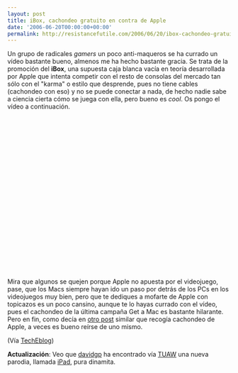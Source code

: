 ```yaml
---
layout: post
title: iBox, cachondeo gratuito en contra de Apple
date: '2006-06-20T00:00:00+00:00'
permalink: http://resistancefutile.com/2006/06/20/ibox-cachondeo-gratuito-en-contra-de-apple/
---
```

Un grupo de radicales <span style="font-style:italic;">gamers</span> un poco anti-maqueros se ha currado un vídeo bastante bueno, almenos me ha hecho bastante gracia. Se trata de la promoción del <span style="font-weight:bold;">iBox</span>, una supuesta caja blanca vacía en teoría desarrollada por Apple que intenta competir con el resto de consolas del mercado tan sólo con el "karma" o estilo que desprende, pues no tiene cables (cachondeo con eso) y no se puede conectar a nada, de hecho nadie sabe a ciencia cierta cómo se juega con ella, pero bueno es <span style="font-style:italic;">cool</span>. Os pongo el vídeo a continuación.

<object width="425" height="350"><param name="movie" value="http://www.youtube.com/v/96vpA83GA5w"></param><embed src="http://www.youtube.com/v/96vpA83GA5w" type="application/x-shockwave-flash" width="425" height="350"></embed></object>

Mira que algunos se quejen porque Apple no apuesta por el videojuego, pase, que los Macs siempre hayan ido un paso por detrás de los PCs en los videojuegos muy bien, pero que te dediques a mofarte de Apple con topicazos es un poco cansino, aunque te lo hayas currado con el vídeo, pues el cachondeo de la última campaña Get a Mac es bastante hilarante. Pero en fin, como decía en <a href="http://resistancefutile.blogspot.com/2006/04/parodias-de-appleswitch.html">otro post</a> similar que recogía cachondeo de Apple, a veces es bueno reírse de uno mismo.

(Vía <a href="http://www.techeblog.com/index.php/tech-gadget/video-apple-ibox">TechEblog</a>)

<span style="font-weight:bold;">Actualización</span>: Veo que <a href="http://www.davidgp.com/viewnoticia.action?id=1257">davidgp</a> ha encontrado vía <a href="http://www.tuaw.com/2006/06/16/mad-tv-apples-ipad/">TUAW</a> una nueva parodia, llamada <a href="http://www.youtube.com/watch?v=A1BUH9eXy18">iPad</a>, pura dinamita.
